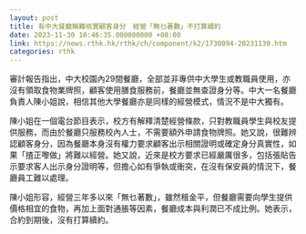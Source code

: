 ```yaml
---
layout: post
title: 有中大餐廳稱難核實顧客身分　經營「無乜著數」不打算續約
date: 2023-11-30 10:46:35.000000000 +08:00
link: https://news.rthk.hk/rthk/ch/component/k2/1730094-20231130.htm
categories: rthk
---
```


審計報告指出，中大校園內29間餐廳，全部並非專供中大學生或教職員使用，亦沒有領取食物業牌照，顧客使用膳食服務前，餐廳並無查證身分等。中大一名餐廳負責人陳小姐說，相信其他大學餐廳亦是同樣的經營模式，情況不是中大獨有。

陳小姐在一個電台節目表示，校方有解釋清楚經營條款，只對教職員學生與校友提供服務，而由於餐廳只服務校內人士，不需要額外申請食物牌照。她又說，很難辨認顧客身分，因為餐廳本身沒有權力要求顧客出示相關證明或確定身分真實性，如果「揸正嚟做」將難以經營。她又說，近來是校方要求已經嚴厲很多，包括張貼告示要求客人出示身分證明等，但擔心如有爭執或衝突，在沒有保安員的情況下，餐廳員工難以處理。

陳小姐形容，經營三年多以來「無乜著數」，雖然租金平，但餐廳需要向學生提供價格相宜的食物，再加上面對通脹等因素，餐廳成本與利潤已不成比例。她表示，合約到期後，沒有打算續約。
